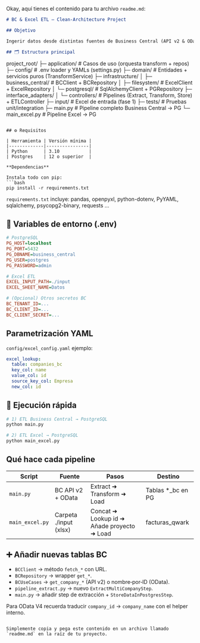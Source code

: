 Okay, aquí tienes el contenido para tu archivo `readme.md`:

```markdown
# BC & Excel ETL – Clean‑Architecture Project

## Objetivo

Ingerir datos desde distintas fuentes de Business Central (API v2 & OData V4) y desde ficheros Excel hacia PostgreSQL utilizando una arquitectura de dominio limpia y pasos ETL desacoplados.

## 🗂️ Estructura principal

```
project_root/
├─ application/            # Casos de uso (orquesta transform + repos)
├─ config/                 # .env loader y YAMLs (settings.py)
├─ domain/                 # Entidades + servicios puros (TransformService)
├─ infrastructure/
│   ├─ business_central/   # BCClient + BCRepository
│   ├─ filesystem/         # ExcelClient + ExcelRepository
│   └─ postgresql/         # SqlAlchemyClient + PGRepository
├─ interface_adapters/
│   └─ controllers/        # Pipelines (Extract, Transform, Store) + ETLController
├─ input/                  # Excel de entrada (fase 1)
├─ tests/                  # Pruebas unit/integration
├─ main.py                 # Pipeline completo Business Central → PG
└─ main_excel.py           # Pipeline Excel → PG
```

## ⚙️ Requisitos

| Herramienta | Versión mínima |
|-------------|----------------|
| Python      | 3.10           |
| Postgres    | 12 o superior  |

**Dependencias**

Instala todo con pip:
```bash
pip install -r requirements.txt
```
`requirements.txt` incluye: pandas, openpyxl, python-dotenv, PyYAML, sqlalchemy, psycopg2-binary, requests …

## 🔑 Variables de entorno (.env)

```ini
# PostgreSQL
PG_HOST=localhost
PG_PORT=5432
PG_DBNAME=business_central
PG_USER=postgres
PG_PASSWORD=admin

# Excel ETL
EXCEL_INPUT_PATH=./input
EXCEL_SHEET_NAME=Datos

# (Opcional) Otros secretos BC
BC_TENANT_ID=...
BC_CLIENT_ID=...
BC_CLIENT_SECRET=...
```

## Parametrización YAML

`config/excel_config.yaml` ejemplo:

```yaml
excel_lookup:
  table: companies_bc
  key_col: name
  value_col: id
  source_key_col: Empresa
  new_col: id
```

## 🚀 Ejecución rápida

```bash
# 1) ETL Business Central → PostgreSQL
python main.py

# 2) ETL Excel → PostgreSQL
python main_excel.py
```

## Qué hace cada pipeline

| Script        | Fuente                | Pasos                             | Destino           |
|---------------|-----------------------|-----------------------------------|-------------------|
| `main.py`     | BC API v2 + OData     | Extract ➜ Transform ➜ Load        | Tablas *_bc en PG |
| `main_excel.py`| Carpeta ./input (xlsx)| Concat ➜ Lookup id ➜ Añade proyecto ➜ Load | facturas_qwark    |

## ➕ Añadir nuevas tablas BC

- `BCClient` → método `fetch_*` con URL.
- `BCRepository` → wrapper `get_*`.
- `BCUseCases` → `get_company_*` (API v2) o nombre‑por‑ID (OData).
- `pipeline_extract.py` → nuevo `ExtractMultiCompanyStep`.
- `main.py` → añadir step de extracción + `StoreDataInPostgresStep`.

Para OData V4 recuerda traducir `company_id` → `company_name` con el helper interno.
```

Simplemente copia y pega este contenido en un archivo llamado `readme.md` en la raíz de tu proyecto.
